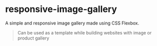 # responsive-image-gallery
A simple and responsive image gallery made using CSS Flexbox.

> Can be used as a template while building websites with image or product gallery
